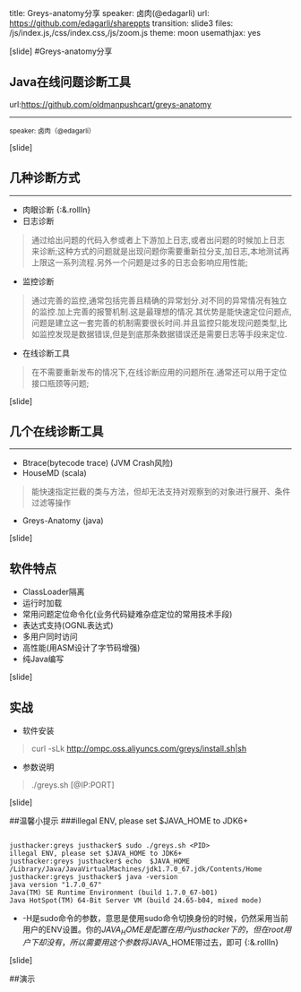 title: Greys-anatomy分享
speaker: 卤肉(@edagarli)
url: https://github.com/edagarli/shareppts
transition: slide3
files: /js/index.js,/css/index.css,/js/zoom.js
theme: moon
usemathjax: yes

[slide]
#Greys-anatomy分享
## Java在线问题诊断工具

url:https://github.com/oldmanpushcart/greys-anatomy

----

<small> speaker: 卤肉（@edagarli）</small>


[slide]

## 几种诊断方式
----
* 肉眼诊断 {:&.rollIn}
* 日志诊断
>通过给出问题的代码入参或者上下游加上日志,或者出问题的时候加上日志来诊断;这种方式的问题就是出现问题你需要重新拉分支,加日志,本地测试再上限这一系列流程.另外一个问题是过多的日志会影响应用性能;
* 监控诊断
>通过完善的监控,通常包括完善且精确的异常划分.对不同的异常情况有独立的监控.加上完善的报警机制.这是最理想的情况.其优势是能快速定位问题点,问题是建立这一套完善的机制需要很长时间.并且监控只能发现问题类型,比如监控发现是数据错误,但是到底那条数据错误还是需要日志等手段来定位.
* 在线诊断工具
>在不需要重新发布的情况下,在线诊断应用的问题所在.通常还可以用于定位接口瓶颈等问题;


[slide]

## 几个在线诊断工具
----
* Btrace(bytecode trace) (JVM Crash风险)
* HouseMD  (scala)
>能快速指定拦截的类与方法，但却无法支持对观察到的对象进行展开、条件过滤等操作

* Greys-Anatomy (java)

[slide]

## 软件特点

* ClassLoader隔离
* 运行时加载
* 常用问题定位命令化(业务代码疑难杂症定位的常用技术手段)
* 表达式支持(OGNL表达式)
* 多用户同时访问
* 高性能(用ASM设计了字节码增强)
* 纯Java编写

[slide]

## 实战

* 软件安装 
>curl -sLk http://ompc.oss.aliyuncs.com/greys/install.sh|sh

* 参数说明
> ./greys.sh <PID>[@IP:PORT]

[slide]

##温馨小提示
###illegal ENV, please set $JAVA_HOME to JDK6+

```

justhacker:greys justhacker$ sudo ./greys.sh <PID>
illegal ENV, please set $JAVA_HOME to JDK6+
justhacker:greys justhacker$ echo  $JAVA_HOME
/Library/Java/JavaVirtualMachines/jdk1.7.0_67.jdk/Contents/Home
justhacker:greys justhacker$ java -version
java version "1.7.0_67"
Java(TM) SE Runtime Environment (build 1.7.0_67-b01)
Java HotSpot(TM) 64-Bit Server VM (build 24.65-b04, mixed mode)

```

* -H是sudo命令的参数，意思是使用sudo命令切换身份的时候，仍然采用当前用户的ENV设置。你的$JAVA_HOME是配置在用户justhacker下的，但在root用户下却没有，所以需要用这个参数将$JAVA_HOME带过去，即可 {:&.rollIn}

[slide]

##演示

